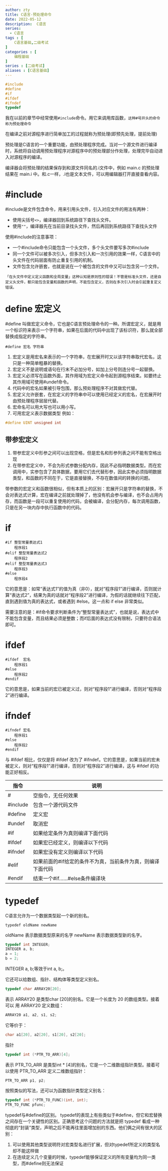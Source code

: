 ```yaml
---
author: zty
title: C语言-预处理命令
date: 2022-05-12
description:  C语言
series:
  - C语言
tags : [
    C语言基础,二级考试
]
categories : [
    编程基础
]
series : [二级考试]
aliases : [C语言基础]
---
```

```c
#include
#define
#if
#ifdef
#ifndef
typedef
```
<!--more-->
我在以前的章节中经常使用`#include`命令。用它来调用库函数，`这种#号开头的命令称为预处理命令`

在编译之前对源程序进行简单加工的过程就称为预处理(即预先处理，提前处理)

预处理是C语言的一个重要功能，由预处理程序完成。当对一个源文件进行编译时，系统将自动调用预处理程序对源程序中的预处理部分作处理，处理完毕自动进入对源程序的编译。

编译器会将预处理的结果保存到和源文件同名的.i文件中，例如 main.c 的预处理结果在 main.i 中。和.c一样，.i也是文本文件，可以用编辑器打开直接查看内容。

# #include
#include是文件包含命令，用来引用头文件，引入对应文件的用法有两种：
- 使用尖括号`<>`，编译器回到系统路径下查找头文件。
- 使用`""`，编译器先在当前目录找头文件，然后再回到系统路径下查找头文件

使用#include的注意事项：
- 一个#include命令只能包含一个头文件，多个头文件要写多次#include
- 同一个文件可以被多次引入，但多次引入和一次引用的效果一样，C语言中的头文件在代码层面有防止重复引用的机制。
- 文件包含允许嵌套，也就是说在一个被包含的文件中又可以包含另一个文件。

`「在头文件中定义定义函数和全局变量」这种认知是原则性的错误！不管是标准头文件，还是自定义头文件，都只能包含变量和函数的声明，不能包含定义，否则在多次引入时会引起重复定义错误。`

# define 宏定义
#define 叫做宏定义命令，它也是C语言预处理命令的一种。所谓宏定义，就是用一个标识符来表示一个字符串，如果在后面的代码中出现了该标识符，那么就全部替换成指定的字符串。
```
#define 宏名 字符串
```

1. 宏定义是用宏名来表示的一个字符串，在宏展开时又以该字符串取代宏名，这只是一种简单粗暴的替换。
2. 宏定义不是说明或语句在行末不必加分号，如加上分号则连分号一起替换。
3. 宏定义必须写在函数外面，其作用域为宏定义命令起到源程序结束。如要终止其作用域可使用#undef命令。
4. 代码中的宏名如果被引导包围，那么预处理程序不对其做宏代替。
5. 宏定义允许嵌套，在宏定义的字符串中可以使用已经定义的宏名，在宏展开时由预处理程序层层代替。
6. 宏命名可以用大写也可以用小写。
7. 可用宏定义表示数据类型 例如：
```c
#define UINT unsigned int
```

## 带参宏定义
1. 带参宏定义中形参之间可以出现空格，但是宏名和形参列表之间不能有空格出现
2. 在带参宏定义中，不会为形式参数分配内存，因此不必指明数据类型。而在宏调用中，实参包含了具体数据，要用它们去代替形参，因此实参必须指明数据类型，和函数的不同在于，它是直接替换，不存在数值间的转换的问题。

带参数的宏定义和函数很相似，但有本质上的区别：宏展开只是字符串的替换，不会对表达式计算，宏在编译之前就处理掉了，他没有机会参与编译，也不会占用内存，而函数是一段可以重复使用的代码，会被编译，会分配内存，每次调用函数，只是在另一块内存中执行函数中的代码。

# if
```
#if 整型常量表达式1
    程序段1
#elif 整型常量表达式2
    程序段2
#elif 整型常量表达式3
    程序段3
#else
    程序段4
```
它的意思是：如常“表达式1”的值为真（非0），就对“程序段1”进行编译，否则就计算“表达式2”，结果为真的话就对“程序段2”进行编译，为假的话就继续往下匹配，直到遇到值为真的表达式，或者遇到 #else。这一点和 if else 非常类似。

需要注意的是：#if命令要求判断条件为“整型常量表达式”，也就是说，表达式中不能包含变量，而且结果必须是整数；而if后面的表达式没有限制，只要符合语法即可。
# ifdef
```
#ifdef  宏名
    程序段1
#else
    程序段2
#endif
```
它的意思是，如果当前的宏已被定义过，则对“程序段1”进行编译，否则对“程序段2”进行编译。
# ifndef
```
#ifndef 宏名
    程序段1 
#else 
    程序段2 
#endif
```
与 #ifdef 相比，仅仅是将 #ifdef 改为了 #ifndef。它的意思是，如果当前的宏未被定义，则对“程序段1”进行编译，否则对“程序段2”进行编译，这与 #ifdef 的功能正好相反。

|指令|说明|
|-|-|
|#|空指令，无任何效果|
|#include|包含一个源代码文件|
|#define|定义宏|
|#undef|取消宏|
|#if|如果给定条件为真则编译下面代码|
|#ifdef|如果宏已经定义，则编译以下代码|
|#ifndef|如果宏没有定义则编译以下代码|
|#elif|如果前面的#if给定的条件不为真，当前条件为真，则编译下面代码|
|#endif|结束一个#if……#else条件编译块|




# typedef
 C语言允许为一个数据类型起一个新的别名。
```
typedef oldName newName
```
oldName 表示数据类型原来的名字 newName 表示数据类型新的名字。
```c
typedef int INTEGER;
INTEGER a, b;
a = 1;
b = 2;
```
INTEGER a, b;等效于int a, b;。

它还可以给数组、指针、结构体等类型定义别名。
```c
typedef char ARRAY20[20];
```
表示 ARRAY20 是类型char [20]的别名。它是一个长度为 20 的数组类型。接着可以
用 ARRAY20 定义数组：
```c
ARRAY20 a1, a2, s1, s2;
```
它等价于：
```c
char a1[20], a2[20], s1[20], s2[20];
```
指针
```c
typedef int (*PTR_TO_ARR)[4];
```
表示 PTR_TO_ARR 是类型int * [4]的别名，它是一个二维数组指针类型。接着可以使用 PTR_TO_ARR 定义二维数组指针：
```c
PTR_TO_ARR p1, p2;
```
按照类似的写法，还可以为函数指针类型定义别名：
```c
typedef int (*PTR_TO_FUNC)(int, int);
PTR_TO_FUNC pfunc;
```
typedef与#define的区别。
typedef的表现上有些类似于#define，但它和宏替换之间存在一个关键性的区别。正确思考这个问题的方法就是把 typedef 看成一种彻底的“封装”类型，声明之后不能再往里面增加别的东西。他们俩之间有很大的区别：
1. 可以使用其他类型说明符对宏类型名进行扩展，但对typedef所定义的类型名却不能这样做
2. 在连续定义几个变量的时候，typedef能够保证定义的所有变量均为同一类型，而#define则无法保证



